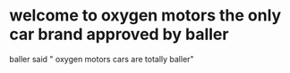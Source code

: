 # welcome to oxygen motors the only car brand approved by baller
 baller said 
 " oxygen motors cars are totally baller"
